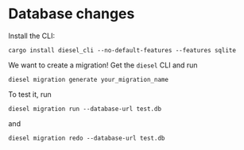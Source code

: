 # Database changes

Install the CLI:

```
cargo install diesel_cli --no-default-features --features sqlite
```

We want to create a migration! Get the `diesel` CLI and run

```
diesel migration generate your_migration_name
```

To test it, run

```
diesel migration run --database-url test.db
```

and

```
diesel migration redo --database-url test.db
```
